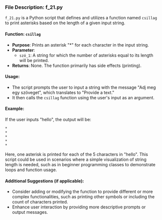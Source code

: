 ### File Description: f_21.py

`f_21.py` is a Python script that defines and utilizes a function named `csillag` to print asterisks based on the length of a given input string.

#### Function: `csillag`
- **Purpose**: Prints an asterisk "*" for each character in the input string.
- **Parameter**:
  - `szó_1`: A string for which the number of asterisks equal to its length will be printed.
- **Returns**: None. The function primarily has side effects (printing).

#### Usage:
- The script prompts the user to input a string with the message "Adj meg egy szöveget", which translates to "Provide a text."
- It then calls the `csillag` function using the user's input as an argument.

#### Example:
If the user inputs "hello", the output will be:
```
*
*
*
*
*
```
Here, one asterisk is printed for each of the 5 characters in "hello".
This script could be used in scenarios where a simple visualization of string length is needed, such as in beginner programming classes to demonstrate loops and function usage.

#### Additional Suggestions (if applicable):
- Consider adding or modifying the function to provide different or more complex functionalities, such as printing other symbols or including the count of characters printed.
- Enhance user interaction by providing more descriptive prompts or output messages.